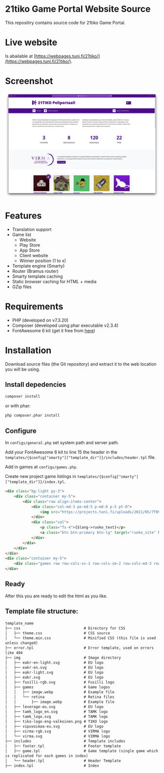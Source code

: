 # 21tiko Game Portal Website Source

This repositiry contains source code for 21tiko Game Portal.

# Live website

Is abailable at [https://webpages.tuni.fi/21tiko/](https://webpages.tuni.fi/21tiko/).

# Screenshot
![Screenshot](screenshot.png)

# Features

-   Translation support
-   Game list
    -   Website
    -   Play Store
    -   App Store
    -   Client website
    -   Winner position (1 to x)
-   Template engine (Smarty)
-   Router (Bramus router)
-   Smarty template caching
-   Static browser caching for HTML + media
-   GZip files

# Requirements

-   PHP (developed on v7.3.20)
-   Composer (developed using phar executable v2.3.4)
-   FontAwesome 6 kit (get it free from [here](https://fontawesome.com/))

# Installation

Download source files (the Git repository) and extract it to the web location you will be using.

## Install depedencies

```bash
composer install
```

or with phar:

```bash
php composer.phar install
```

## Configure

In `configs/general.php` set system path and server path.

Add your FontAwesome 6 kit to line 15 the header in the `templates/{$config["smarty"]["template_dir"]}/includes/header.tpl` file.

Add in games at `configs/games.php`.

Create new project game listings in `templates/{$config["smarty"]["template_dir"]}/index.tpl`.

```html
<div class="bg-light py-3">
    <div class="container my-5">
        <div class="row align-items-center">
            <div class="col-md-3 pe-md-5 p-md-0 p-5 pt-0">
                <img src="https://projects.tuni.fi/uploads/2021/05/7f09fa63-ruoko_logo-1600x847.png" alt="RUOKO" class="w-100" loading="lazy" />
            </div>
            <div class="col">
                <p class="fs-4">{$lang->ruoko_text}</p>
                <a class="btn btn-primary btn-lg" target="ruoko_site" href="{$lang->ruoko_link}"> <i class="fa-solid fa-fw fa-arrow-up-right-from-square pe-1"></i> {$lang->read_more} </a>
            </div>
        </div>
    </div>
</div>
<div class="container my-5">
    <div class="games row row-cols-xs-1 row-cols-sm-2 row-cols-md-3 row-cols-xl-5 py-4">{foreach from=$games item=item} {if $item->project == "ruoko"} {include 'includes/game.tpl' item=$item} {/if} {/foreach}</div>
</div>
```

## Ready

After this you are ready to edit the html as you like.

## Template file structure:

```
template_name
├── css                             # Directory for CSS
│   ├── theme.css                   # CSS source
│   └── theme.min.css               # Minified CSS (this file is used unless changed)
├── error.tpl                       # Error template, used on errors like 404
├── img                             # Image directory
│   ├── eakr-en-light.svg           # EU logo
│   ├── eakr-en.svg                 # EU logo
│   ├── eakr-light.svg              # EU logo
│   ├── eakr.svg                    # EU logo
│   ├── fusilli-rgb.svg             # Fusilli logo
│   ├── games                       # Game logos
│   │   ├── image.webp              # Example file
│   │   └── retina                  # Retina files
│   │       ├── image.webp          # Example file
│   ├── leverage-eu.svg             # EU logo
│   ├── tamk_logo_en.svg            # TAMK logo
│   ├── tamk_logo.svg               # TAMK logo
│   ├── tiko-logo-eng-valkoinen.png # TIKO logo
│   ├── vipuvoimaa-eu.svg           # EU logo
│   ├── virma-rgb.svg               # VIRMA logo
│   └── virma.svg                   # VIRMA logo
├── includes                        # Template includes
│   ├── footer.tpl                  # Footer template
│   ├── game.tpl                    # Game template (single game which is replicated for each games in index)
│   └── header.tpl                  # Header Template
├── index.tpl                       # Index
```
